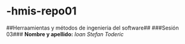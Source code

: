 # -hmis-repo01
##Herraamientas y métodos de ingenieria del software##
###Sesión 03###
**Nombre y apellido:**
*Ioan Stefan Toderic*

